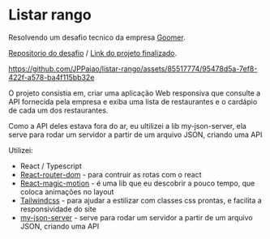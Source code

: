 # Listar rango

Resolvendo um desafio tecnico da empresa [Goomer](https://goomer.com.br/).

[Repositorio do desafio](https://github.com/goomerdev/job-dev-frontend-interview) / [Link do projeto finalizado](https://aesthetic-hummingbird-8db2ec.netlify.app/).

https://github.com/JPPaiao/listar-rango/assets/85517774/95478d5a-7ef8-422f-a578-ba4f115bb32e

O projeto consistia em, criar uma aplicação Web responsiva que consulte a API fornecida pela empresa e exiba uma lista de restaurantes e o cardápio de cada um dos restaurantes.

Como a API deles estava fora do ar, eu ultilizei a lib my-json-server, ela serve para rodar um servidor a partir de um arquivo JSON, criando uma API

Utilizei:
 - React / Typescript
 - [React-router-dom](https://reactrouter.com/en/main) - para contruir as rotas com o react
 - [React-magic-motion](https://www.react-magic-motion.com/) - é uma lib que eu descobrir a pouco tempo, que coloca animações no layout
 - [Tailwindcss](https://tailwindcss.com/) - para ajudar a estilizar com classes css prontas, e facilita a responsividade do site
 - [my-json-server](https://my-json-server.typicode.com/) - serve para rodar um servidor a partir de um arquivo JSON, criando uma API
